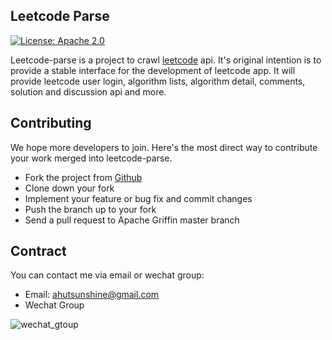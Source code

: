 <!--
Licensed to the Apache Software Foundation (ASF) under one
or more contributor license agreements.  See the NOTICE file
distributed with this work for additional information
regarding copyright ownership.  The ASF licenses this file
to you under the Apache License, Version 2.0 (the
"License"); you may not use this file except in compliance
with the License.  You may obtain a copy of the License at

  http://www.apache.org/licenses/LICENSE-2.0

Unless required by applicable law or agreed to in writing,
software distributed under the License is distributed on an
"AS IS" BASIS, WITHOUT WARRANTIES OR CONDITIONS OF ANY
KIND, either express or implied.  See the License for the
specific language governing permissions and limitations
under the License.
-->


## Leetcode Parse
[![License: Apache 2.0](https://camo.githubusercontent.com/8cb994f6c4a156c623fe057fccd7fb7d7d2e8c9b/68747470733a2f2f696d672e736869656c64732e696f2f62616467652f6c6963656e73652d417061636865253230322d3445423142412e737667)](https://www.apache.org/licenses/LICENSE-2.0.html)
    
Leetcode-parse is a project to crawl [leetcode](https://leetcode.com) api. It's original intention is to provide a stable interface for the development of leetcode app. It will provide leetcode user login, algorithm lists, algorithm detail, comments, solution and discussion api and more. 

## Contributing
We hope more developers to join.
Here's the most direct way to contribute your work merged into leetcode-parse.

* Fork the project from [Github](https://github.com/ahutsunshine/leetcode-parse)
* Clone down your fork
* Implement your feature or bug fix and commit changes
* Push the branch up to your fork
* Send a pull request to Apache Griffin master branch

## Contract
You can contact me via email or wechat group:
- Email:  <a href="mailto:ahutsunshine@gmail.com"> ahutsunshine@gmail.com </a>
- Wechat Group

![wechat_gtoup](https://github.com/ahutsunshine/leetcode-parse/blob/master/src/main/resources/static/leetcode_parse_group.jpg)

